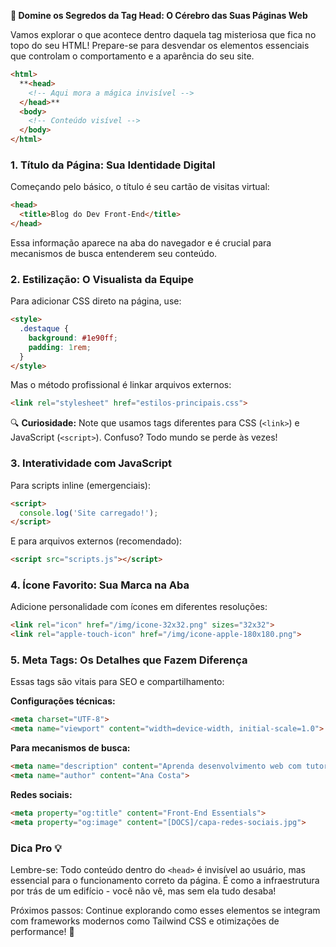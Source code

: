 

**🚀 Domine os Segredos da Tag Head: O Cérebro das Suas Páginas Web**

Vamos explorar o que acontece dentro daquela tag misteriosa que fica no topo do seu HTML! Prepare-se para desvendar os elementos essenciais que controlam o comportamento e a aparência do seu site.

```html
<html>
  **<head> 
    <!-- Aqui mora a mágica invisível -->
  </head>**
  <body>
    <!-- Conteúdo visível -->
  </body>
</html>
```

### 1. Título da Página: Sua Identidade Digital
Começando pelo básico, o título é seu cartão de visitas virtual:

```html
<head>
  <title>Blog do Dev Front-End</title>
</head>
```
Essa informação aparece na aba do navegador e é crucial para mecanismos de busca entenderem seu conteúdo.

### 2. Estilização: O Visualista da Equipe
Para adicionar CSS direto na página, use:

```html
<style>
  .destaque {
    background: #1e90ff;
    padding: 1rem;
  }
</style>
```
Mas o método profissional é linkar arquivos externos:

```html
<link rel="stylesheet" href="estilos-principais.css">
```

🔍 **Curiosidade:** Note que usamos tags diferentes para CSS (`<link>`) e JavaScript (`<script>`). Confuso? Todo mundo se perde às vezes!

### 3. Interatividade com JavaScript
Para scripts inline (emergenciais):

```html
<script>
  console.log('Site carregado!');
</script>
```
E para arquivos externos (recomendado):

```html
<script src="scripts.js"></script>
```

### 4. Ícone Favorito: Sua Marca na Aba
Adicione personalidade com ícones em diferentes resoluções:

```html
<link rel="icon" href="/img/icone-32x32.png" sizes="32x32">
<link rel="apple-touch-icon" href="/img/icone-apple-180x180.png">
```

### 5. Meta Tags: Os Detalhes que Fazem Diferença
Essas tags são vitais para SEO e compartilhamento:

**Configurações técnicas:**
```html
<meta charset="UTF-8">
<meta name="viewport" content="width=device-width, initial-scale=1.0">
```

**Para mecanismos de busca:**
```html
<meta name="description" content="Aprenda desenvolvimento web com tutoriais práticos">
<meta name="author" content="Ana Costa">
```

**Redes sociais:**
```html
<meta property="og:title" content="Front-End Essentials">
<meta property="og:image" content="[DOCS]/capa-redes-sociais.jpg">
```

### Dica Pro 💡
Lembre-se: Todo conteúdo dentro do `<head>` é invisível ao usuário, mas essencial para o funcionamento correto da página. É como a infraestrutura por trás de um edifício - você não vê, mas sem ela tudo desaba!

Próximos passos: Continue explorando como esses elementos se integram com frameworks modernos como Tailwind CSS e otimizações de performance! 🚀